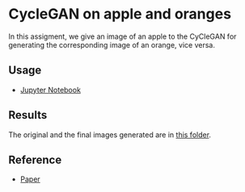 # CycleGAN on apple and oranges

In this assigment, we give an image of an apple to the CyCleGAN for generating the corresponding image of an orange, vice versa.

## Usage
- [Jupyter Notebook](https://github.com/franborjavalero/computer-vision/blob/master/CycleGAN/CycleGAN.ipynb)

## Results
The original and the final images generated are in [this folder](https://github.com/franborjavalero/computer-vision/tree/master/CycleGAN/plots).

## Reference
- [Paper](https://arxiv.org/pdf/1703.10593.pdf)
